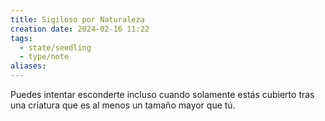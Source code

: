 ```yaml
---
title: Sigiloso por Naturaleza
creation date: 2024-02-16 11:22
tags:
  - state/seedling
  - type/note
aliases:
---
```

Puedes intentar esconderte incluso cuando solamente estás cubierto tras una criatura que es al menos un tamaño mayor que tú.
